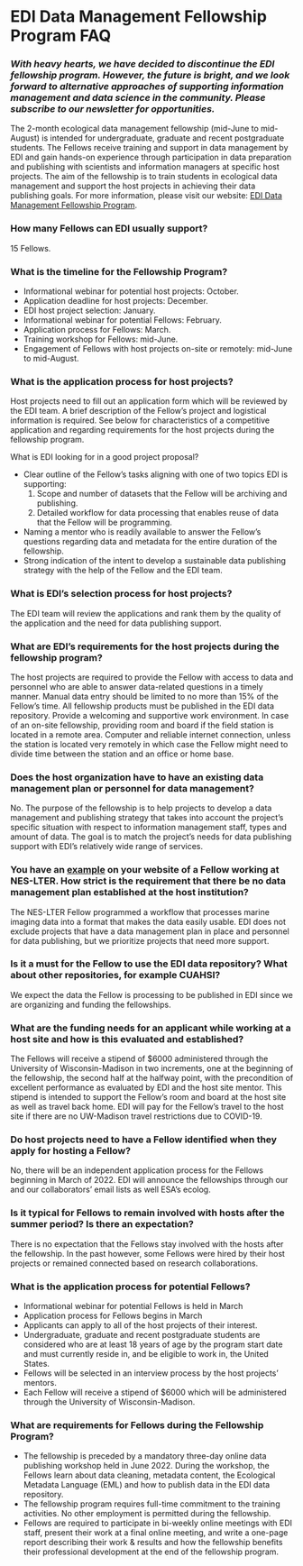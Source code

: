 # EDI Data Management Fellowship Program FAQ

### _With heavy hearts, we have decided to discontinue the EDI fellowship program. However, the future is bright, and we look forward to alternative approaches of supporting information management and data science in the community. Please subscribe to our newsletter for opportunities._

The 2-month ecological data management fellowship (mid-June to mid-August) is intended for undergraduate, graduate and recent postgraduate students. The Fellows receive training and support in data management by EDI and gain hands-on experience through participation in data preparation and publishing with scientists and information managers at specific host projects. The aim of the fellowship is to train students in ecological data management and support the host projects in achieving their data publishing goals. For more information, please visit our website: [EDI Data Management Fellowship Program](/support/dm-fellowships).

### How many Fellows can EDI usually support?

15 Fellows.

### What is the timeline for the Fellowship Program?

* Informational webinar for potential host projects: October.
* Application deadline for host projects: December.
* EDI host project selection: January.
* Informational webinar for potential Fellows: February.
* Application process for Fellows: March.
* Training workshop for Fellows: mid-June.
* Engagement of Fellows with host projects on-site or remotely: mid-June to mid-August.

### What is the application process for host projects?

Host projects need to fill out an application form which will be reviewed by the EDI team. A brief description of the Fellow’s project and logistical information is required. See below for characteristics of a competitive application and regarding requirements for the host projects during the fellowship program.

What is EDI looking for in a good project proposal?

* Clear outline of the Fellow’s tasks aligning with one of two topics EDI is supporting:
  1. Scope and number of datasets that the Fellow will be archiving and publishing.
  2. Detailed workflow for data processing that enables reuse of data that the Fellow will be programming.
* Naming a mentor who is readily available to answer the Fellow’s questions regarding data and metadata for the entire duration of the fellowship.
* Strong indication of the intent to develop a sustainable data publishing strategy with the help of the Fellow and the EDI team.

### What is EDI’s selection process for host projects?

The EDI team will review the applications and rank them by the quality of the application and the need for data publishing support.

### What are EDI’s requirements for the host projects during the fellowship program?

The host projects are required to provide the Fellow with access to data and personnel who are able to answer data-related questions in a timely manner.
Manual data entry should be limited to no more than 15% of the Fellow’s time.
All fellowship products must be published in the EDI data repository.
Provide a welcoming and supportive work environment.
In case of an on-site fellowship, providing room and board if the field station is located in a remote area.
Computer and reliable internet connection, unless the station is located very remotely in which case the Fellow might need to divide time between the station and an office or home base.

### Does the host organization have to have an existing data management plan or personnel for data management?

No. The purpose of the fellowship is to help projects to develop a data management and publishing strategy that takes into account the project’s specific situation with respect to information management staff, types and amount of data. The goal is to match the project’s needs for data publishing support with EDI’s relatively wide range of services.

### You have an [example](https://nes-lter.whoi.edu/our-edi-summer-fellow-developed-workflows-to-visualize-and-publish-ifcb-data/) on your website of a Fellow working at NES-LTER. How strict is the requirement that there be no data management plan established at the host institution?

The NES-LTER Fellow programmed a workflow that processes marine imaging data into a format that makes the data easily usable. EDI does not exclude projects that have a data management plan in place and personnel for data publishing, but we prioritize projects that need more support.

### Is it a must for the Fellow to use the EDI data repository? What about other repositories, for example CUAHSI? 

We expect the data the Fellow is processing to be published in EDI since we are organizing and funding the fellowships.

### What are the funding needs for an applicant while working at a host site and how is this evaluated and established?

The Fellows will receive a stipend of $6000 administered through the University of Wisconsin-Madison in two increments, one at the beginning of the fellowship, the second half at the halfway point, with the precondition of excellent performance as evaluated by EDI and the host site mentor. This stipend is intended to support the Fellow’s room and board at the host site as well as travel back home. EDI will pay for the Fellow’s travel to the host site if there are no UW-Madison travel restrictions due to COVID-19.

### Do host projects need to have a Fellow identified when they apply for hosting a Fellow?

No, there will be an independent application process for the Fellows beginning in March of 2022. EDI will announce the fellowships through our and our collaborators’ email lists as well ESA’s ecolog.

### Is it typical for Fellows to remain involved with hosts after the summer period? Is there an expectation?

There is no expectation that the Fellows stay involved with the hosts after the fellowship. In the past however, some Fellows were hired by their host projects or remained connected based on research collaborations.

### What is the application process for potential Fellows?

* Informational webinar for potential Fellows is held in March
* Application process for Fellows begins in March
* Applicants can apply to all of the host projects of their interest.
* Undergraduate, graduate and recent postgraduate students are considered who are at least 18 years of age by the program start date and must currently reside in, and be eligible to work in, the United States.
* Fellows will be selected in an interview process by the host projects’ mentors.
* Each Fellow will receive a stipend of $6000 which will be administered through the University of Wisconsin-Madison.

### What are requirements for Fellows during the Fellowship Program?

* The fellowship is preceded by a mandatory three-day online data publishing workshop held in June 2022. During the workshop, the Fellows learn about data cleaning, metadata content, the Ecological Metadata Language (EML) and how to publish data in the EDI data repository.
* The fellowship program requires full-time commitment to the training activities. No other employment is permitted during the fellowship.
* Fellows are required to participate in bi-weekly online meetings with EDI staff, present their work at a final online meeting, and write a one-page report describing their work & results and how the fellowship benefits their professional development at the end of the fellowship program.
